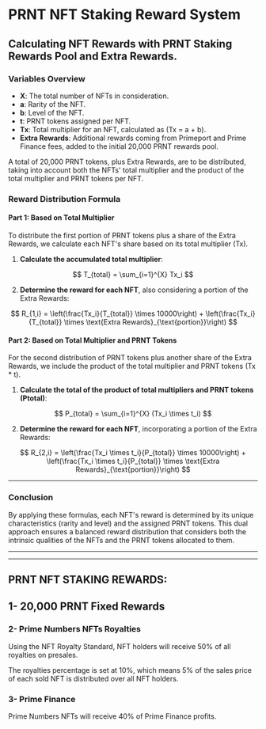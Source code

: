 # PRNT NFT Staking Reward System

## Calculating NFT Rewards with PRNT Staking Rewards Pool and Extra Rewards.

### Variables Overview

* **X**: The total number of NFTs in consideration.
* **a**: Rarity of the NFT.
* **b**: Level of the NFT.
* **t**: PRNT tokens assigned per NFT.
* **Tx**: Total multiplier for an NFT, calculated as (Tx = a + b).
* **Extra Rewards**: Additional rewards coming from Primeport and Prime Finance fees, added to the initial 20,000 PRNT rewards pool.

A total of 20,000 PRNT tokens, plus Extra Rewards, are to be distributed, taking into account both the NFTs' total multiplier and the product of the total multiplier and PRNT tokens per NFT.

### Reward Distribution Formula

#### Part 1: Based on Total Multiplier

To distribute the first portion of PRNT tokens plus a share of the Extra Rewards, we calculate each NFT's share based on its total multiplier (Tx).

1. **Calculate the accumulated total multiplier**:

$$
T_{total} = \sum_{i=1}^{X} Tx_i
$$

2. **Determine the reward for each NFT**, also considering a portion of the Extra Rewards:

$$
R_{1,i} = \left(\frac{Tx_i}{T_{total}} \times 10000\right) + \left(\frac{Tx_i}{T_{total}} \times \text{Extra Rewards}_{\text{portion}}\right)
$$

#### Part 2: Based on Total Multiplier and PRNT Tokens

For the second distribution of PRNT tokens plus another share of the Extra Rewards, we include the product of the total multiplier and PRNT tokens (Tx \* t).

1. **Calculate the total of the product of total multipliers and PRNT tokens (Ptotal)**:

$$
P_{total} = \sum_{i=1}^{X} (Tx_i \times t_i)
$$

2. **Determine the reward for each NFT**, incorporating a portion of the Extra Rewards:

$$
R_{2,i} = \left(\frac{Tx_i \times t_i}{P_{total}} \times 10000\right) + \left(\frac{Tx_i \times t_i}{P_{total}} \times \text{Extra Rewards}_{\text{portion}}\right)
$$

***

### Conclusion

By applying these formulas, each NFT's reward is determined by its unique characteristics (rarity and level) and the assigned PRNT tokens. This dual approach ensures a balanced reward distribution that considers both the intrinsic qualities of the NFTs and the PRNT tokens allocated to them.

***

***

## PRNT NFT STAKING REWARDS: <a href="#b642" id="b642"></a>

## 1- 20,000 PRNT Fixed Rewards

### 2- Prime Numbers NFTs Royalties <a href="#id-6649" id="id-6649"></a>

Using the NFT Royalty Standard, NFT holders will receive 50% of all royalties on presales.

The royalties percentage is set at 10%, which means 5% of the sales price of each sold NFT is distributed over all NFT holders.

### 3- Prime Finance <a href="#id-7896" id="id-7896"></a>

Prime Numbers NFTs will receive 40% of Prime Finance profits.&#x20;



